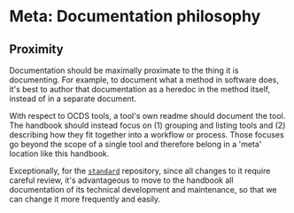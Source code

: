 # Meta: Documentation philosophy

## Proximity

Documentation should be maximally proximate to the thing it is documenting. For example, to document what a method in software does, it's best to author that documentation as a heredoc in the method itself, instead of in a separate document.

With respect to OCDS tools, a tool's own readme should document the tool. The handbook should instead focus on (1) grouping and listing tools and (2) describing how they fit together into a workflow or process. Those focuses go beyond the scope of a single tool and therefore belong in a 'meta' location like this handbook.

Exceptionally, for the [`standard`](https://github.com/open-contracting/standard) repository, since all changes to it require careful review, it's advantageous to move to the handbook all documentation of its technical development and maintenance, so that we can change it more frequently and easily.
